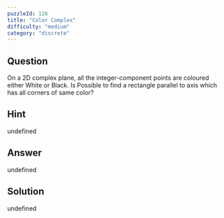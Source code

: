 ```yaml
---
puzzleId: 126
title: "Color Complex"
difficulty: "medium"
category: "discrete"
---
```


## Question
On a 2D complex plane, all the integer-component points are coloured either White or Black. Is Possible to find a rectangle parallel to axis which has all corners of same color?

## Hint
undefined

## Answer
undefined

## Solution
undefined
